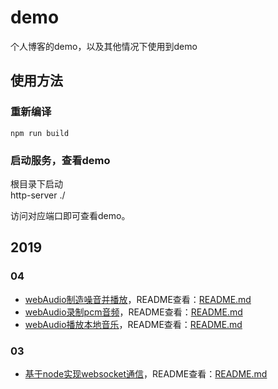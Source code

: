 # demo  
个人博客的demo，以及其他情况下使用到demo  

## 使用方法

### 重新编译
```
npm run build
```

### 启动服务，查看demo

根目录下启动  
http-server ./  

访问对应端口即可查看demo。  


## 2019  

### 04  
+ [webAudio制造噪音并播放](view/2019/04/webAudio制造噪音并播放/index.html)，README查看：[README.md](view/2019/04/webAudio制造噪音并播放/README.md)  
+ [webAudio录制pcm音频](view/2019/04/webAudio录制pcm音频/index.html)，README查看：[README.md](view/2019/04/webAudio录制pcm音频/README.md)  
+ [webAudio播放本地音乐](view/2019/04/webAudio播放本地音乐/index.html)，README查看：[README.md](view/2019/04/webAudio播放本地音乐/README.md)  

### 03  
+ [基于node实现websocket通信](view/2019/03/基于node实现websocket通信/index.html)，README查看：[README.md](view/2019/03/基于node实现websocket通信/README.md)  